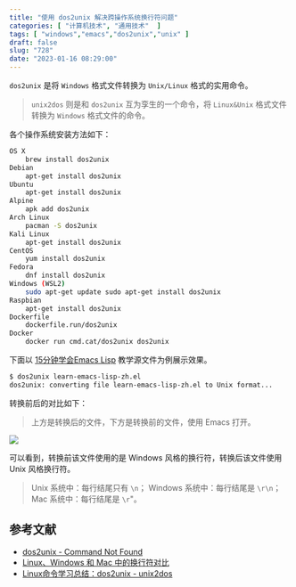 ```yaml
---
title: "使用 dos2unix 解决跨操作系统换行符问题"
categories: [ "计算机技术", "通用技术"  ]
tags: [ "windows","emacs","dos2unix","unix" ]
draft: false
slug: "728"
date: "2023-01-16 08:29:00"
---
```


`dos2unix` 是将 `Windows` 格式文件转换为 `Unix/Linux` 格式的实用命令。

> `unix2dos` 则是和 `dos2unix` 互为孪生的一个命令，将 `Linux&Unix` 格式文件转换为 `Windows` 格式文件的命令。

各个操作系统安装方法如下：

```bash
OS X
    brew install dos2unix
Debian
    apt-get install dos2unix 
Ubuntu
    apt-get install dos2unix 
Alpine
    apk add dos2unix 
Arch Linux
    pacman -S dos2unix 
Kali Linux
    apt-get install dos2unix 
CentOS
    yum install dos2unix 
Fedora
    dnf install dos2unix 
Windows (WSL2)
    sudo apt-get update sudo apt-get install dos2unix 
Raspbian
    apt-get install dos2unix 
Dockerfile
    dockerfile.run/dos2unix 
Docker
    docker run cmd.cat/dos2unix dos2unix
```

下面以 [15分钟学会Emacs Lisp](https://learnxinyminutes.com/docs/zh-cn/elisp-cn/) 教学源文件为例展示效果。

```bash
$ dos2unix learn-emacs-lisp-zh.el
dos2unix: converting file learn-emacs-lisp-zh.el to Unix format...
```

转换前后的对比如下：

> 上方是转换后的文件，下方是转换前的文件，使用 Emacs 打开。

![](https://imagehost-cdn.frytea.com/images/2023/01/15/202301151422045894f5ed3a790256c.png)

可以看到，转换前该文件使用的是 Windows 风格的换行符，转换后该文件使用 Unix 风格换行符。

> Unix 系统中：每行结尾只有 `\n`；
> Windows 系统中：每行结尾是 `\r\n`；
> Mac 系统中：每行结尾是 `\r`"。

## 参考文献

- [dos2unix - Command Not Found](https://command-not-found.com/dos2unix)
- [Linux、Windows 和 Mac 中的换行符对比](https://www.cnblogs.com/cnjavahome/p/8893813.html)
- [Linux命令学习总结：dos2unix - unix2dos](https://www.cnblogs.com/kerrycode/p/5077969.html)

